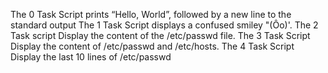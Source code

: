 The 0 Task Script prints “Hello, World”, followed by a new line to the standard output
The 1 Task Script displays a confused smiley "(Ôo)'.
The 2 Task script Display the content of the /etc/passwd file.
The 3 Task Script Display the content of /etc/passwd and /etc/hosts.
The 4 Task Script Display the last 10 lines of /etc/passwd

